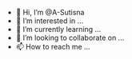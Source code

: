 - 👋 Hi, I’m @A-Sutisna
- 👀 I’m interested in ...
- 🌱 I’m currently learning ...
- 💞️ I’m looking to collaborate on ...
- 📫 How to reach me ...

<!---
A-Sutisna/A-Sutisna is a ✨ special ✨ repository because its `README.md` (this file) appears on your GitHub profile.
You can click the Preview link to take a look at your changes.
--->
